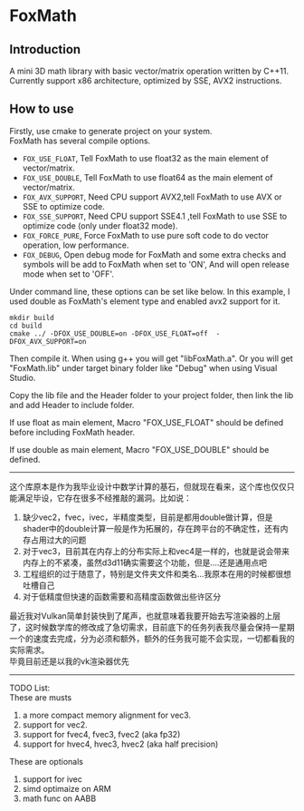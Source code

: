 # FoxMath

## Introduction  
A mini 3D math library with basic vector/matrix operation written by C++11.  
Currently support x86 architecture, optimized by SSE, AVX2 instructions.     

## How to use    

Firstly, use cmake to generate project on your system.  
FoxMath has several compile options.   
- `FOX_USE_FLOAT`, Tell FoxMath to use float32 as the main element of vector/matrix.  
- `FOX_USE_DOUBLE`, Tell FoxMath to use float64 as the main element of vector/matrix.   
- `FOX_AVX_SUPPORT`, Need CPU support AVX2,tell FoxMath to use AVX or SSE to optimize code. 
- `FOX_SSE_SUPPORT`, Need CPU support SSE4.1 ,tell FoxMath to use SSE to optimize code (only under float32 mode).  
- `FOX_FORCE_PURE`, Force FoxMath to use pure soft code to do vector operation, low performance.    
- `FOX_DEBUG`, Open debug mode for FoxMath and some extra checks and symbols will be add to FoxMath when set to 'ON', And will open release mode when set to 'OFF'.

Under command line, these options can be set like below. In this example, I used double as FoxMath's element type and enabled avx2 support for it.    
```shell  
mkdir build
cd build
cmake ../ -DFOX_USE_DOUBLE=on -DFOX_USE_FLOAT=off  -DFOX_AVX_SUPPORT=on  
```    

Then compile it. When using g++ you will get "libFoxMath.a". Or you will get "FoxMath.lib" under target binary folder like "Debug" when using Visual Studio.    

Copy the lib file and the Header folder to your project folder, then link the lib and add Header to include folder.   

If use float as main element, Macro "FOX_USE_FLOAT" should be defined before including FoxMath header.    

If use double as main element, Macro "FOX_USE_DOUBLE" should be defined.     



-------------------------------------------------------------------------------------------            
这个库原本是作为我毕业设计中数学计算的基石，但就现在看来，这个库也仅仅只能满足毕设，它存在很多不经推敲的漏洞。比如说：   
1. 缺少vec2，fvec，ivec，半精度类型，目前是都用double做计算，但是shader中的double计算一般是作为拓展的，存在跨平台的不确定性，还有内存占用过大的问题        
2. 对于vec3，目前其在内存上的分布实际上和vec4是一样的，也就是说会带来内存上的不紧凑，虽然d3d11确实需要这个功能，但是....还是通用点吧                  
3. 工程组织的过于随意了，特别是文件夹文件和类名...我原本在用的时候都很想吐槽自己     
4. 对于低精度但快速的函数需要和高精度函数做出些许区分     

最近我对Vulkan简单封装快到了尾声，也就意味着我要开始去写渲染器的上层了，这时候数学库的修改成了急切需求，目前底下的任务列表我尽量会保持一星期一个的速度去完成，分为必须和额外，额外的任务我可能不会实现，一切都看我的实际需求。       
毕竟目前还是以我的vk渲染器优先                

----------------------------------------------------------------------------------------------        


TODO List:     
These are musts      
1. a more compact memory alignment for vec3.        
2. support for vec2.     
3. support for fvec4, fvec3, fvec2 (aka fp32)       
3. support for hvec4, hvec3, hvec2 (aka half precision)     

These are optionals    
1. support for ivec     
2. simd optimaize on ARM      
3. math func on AABB 



